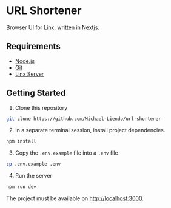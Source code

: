 # URL Shortener

Browser UI for Linx, written in Nextjs.

<!--
## Live Page

[https://shortener.michaelliendo.com/](https://shortener.michaelliendo.com/)

## Preview

![img]()
-->

## Requirements

- [Node.js](https://nodejs.org/)
- [Git](https://git-scm.com/)
- [Linx Server](https://github.com/whizzes/linx)

## Getting Started

1. Clone this repository

```bash
git clone https://github.com/Michael-Liendo/url-shortener
```

2. In a separate terminal session, install project dependencies.

```bash
npm install
```

3. Copy the `.env.example` file into a `.env` file

```bash
cp .env.example .env
```

4. Run the server

```bash
npm run dev
```

The project must be available on [http://localhost:3000](http://localhost:3000).
